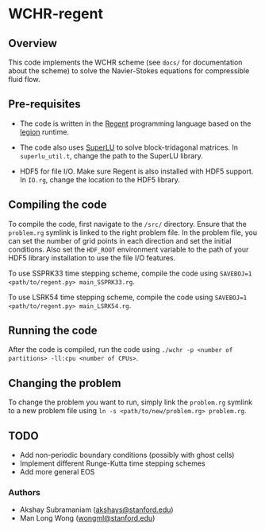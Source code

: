 # WCHR-regent

## Overview
This code implements the WCHR scheme (see `docs/` for documentation about the scheme) to solve the Navier-Stokes equations for compressible fluid flow.

## Pre-requisites
- The code is written in the [Regent](http://regent-lang.org/ "Regent programming language") programming language based on the [legion](https://github.com/StanfordLegion/legion "Legion runtime system") runtime.

- The code also uses [SuperLU](http://crd-legacy.lbl.gov/~xiaoye/SuperLU/ "SuperLU") to solve block-tridagonal matrices. In `superlu_util.t`, change the path to the SuperLU library.

- HDF5 for file I/O. Make sure Regent is also installed with HDF5 support. In `IO.rg`, change the location to the HDF5 library.

## Compiling the code
To compile the code, first navigate to the `/src/` directory. Ensure that the `problem.rg` symlink is linked to the right problem file. In the problem file, you can set the number of grid points in each direction and set the initial conditions. Also set the `HDF_ROOT` environment variable to the path of your HDF5 library installation to use the file I/O features.

To use SSPRK33 time stepping scheme, compile the code using `SAVEBOJ=1 <path/to/regent.py> main_SSPRK33.rg`.

To use LSRK54 time stepping scheme, compile the code using `SAVEBOJ=1 <path/to/regent.py> main_LSRK54.rg`.

## Running the code
After the code is compiled, run the code using `./wchr -p <number of partitions> -ll:cpu <number of CPUs>`.

## Changing the problem
To change the problem you want to run, simply link the `problem.rg` symlink to a new problem file using `ln -s <path/to/new/problem.rg> problem.rg`.

## TODO
- Add non-periodic boundary conditions (possibly with ghost cells)
- Implement different Runge-Kutta time stepping schemes
- Add more general EOS

### Authors
- Akshay Subramaniam (akshays@stanford.edu)
- Man Long Wong (wongml@stanford.edu)
